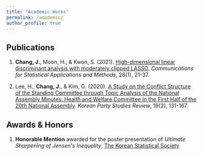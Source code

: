 ```yaml
---
title: "Academic Works"
permalink: /academic/
author_profile: true
---
```


## Publications

1. **Chang, J.**, Moon, H., & Kwon, S. (2021). <a href="https://doi.org/10.29220/CSAM.2021.28.1.021" target="_blank">High-dimensional linear discriminant analysis with moderately clipped LASSO</a>. _Communications for Statistical Applications and Methods_, 28(1), 21-37.

1. Lee, H., **Chang, J.**, & Kim, G. (2020). <a href="https://www.dbpia.co.kr/journal/articleDetail?nodeId=NODE09360747&language=EN" target="_blank">A Study on the Conflict Structure of the Standing Committee through Topic Analysis of the National Assembly Minutes: Health and Welfare Committee in the First Half of the 20th National Assembly</a>. _Korean Party Studies Review_, 19(2), 131-167.

## Awards & Honors

1. **Honorable Mention** awarded for the poster presentation of _Ultimate Sharpening of Jensen's Inequality_, <a href="http://www.kss.or.kr/eng/en_about_kss.html" target="_blank">The Korean Statistical Society</a>